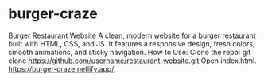 # burger-craze
Burger Restaurant Website A clean, modern website for a burger restaurant built with HTML, CSS, and JS. It features a responsive design, fresh colors, smooth animations, and sticky navigation.  How to Use:  Clone the repo: git clone https://github.com/username/restaurant-website.git Open index.html.
https://burger-craze.netlify.app/
